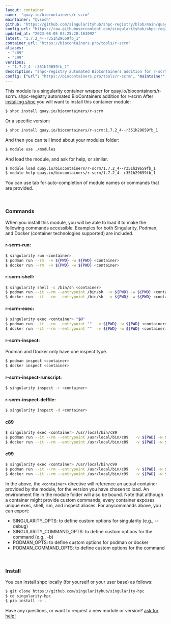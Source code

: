 ```yaml
---
layout: container
name:  "quay.io/biocontainers/r-scrm"
maintainer: "@vsoch"
github: "https://github.com/singularityhub/shpc-registry/blob/main/quay.io/biocontainers/r-scrm/container.yaml"
config_url: "https://raw.githubusercontent.com/singularityhub/shpc-registry/main/quay.io/biocontainers/r-scrm/container.yaml"
updated_at: "2023-08-05 03:25:20.163092"
latest: "1.7.2_4--r351h29659fb_1"
container_url: "https://biocontainers.pro/tools/r-scrm"
aliases:
 - "c89"
 - "c99"
versions:
 - "1.7.2_4--r351h29659fb_1"
description: "shpc-registry automated BioContainers addition for r-scrm"
config: {"url": "https://biocontainers.pro/tools/r-scrm", "maintainer": "@vsoch", "description": "shpc-registry automated BioContainers addition for r-scrm", "latest": {"1.7.2_4--r351h29659fb_1": "sha256:a848edc658d8c8b2d907b2b0ad9a77e29c53df6e2e6f9fb7f807336099a1aa93"}, "tags": {"1.7.2_4--r351h29659fb_1": "sha256:a848edc658d8c8b2d907b2b0ad9a77e29c53df6e2e6f9fb7f807336099a1aa93"}, "docker": "quay.io/biocontainers/r-scrm", "aliases": {"c89": "/usr/local/bin/c89", "c99": "/usr/local/bin/c99"}}
---
```


This module is a singularity container wrapper for quay.io/biocontainers/r-scrm.
shpc-registry automated BioContainers addition for r-scrm
After [installing shpc](#install) you will want to install this container module:


```bash
$ shpc install quay.io/biocontainers/r-scrm
```

Or a specific version:

```bash
$ shpc install quay.io/biocontainers/r-scrm:1.7.2_4--r351h29659fb_1
```

And then you can tell lmod about your modules folder:

```bash
$ module use ./modules
```

And load the module, and ask for help, or similar.

```bash
$ module load quay.io/biocontainers/r-scrm/1.7.2_4--r351h29659fb_1
$ module help quay.io/biocontainers/r-scrm/1.7.2_4--r351h29659fb_1
```

You can use tab for auto-completion of module names or commands that are provided.

<br>

### Commands

When you install this module, you will be able to load it to make the following commands accessible.
Examples for both Singularity, Podman, and Docker (container technologies supported) are included.

#### r-scrm-run:

```bash
$ singularity run <container>
$ podman run --rm  -v ${PWD} -w ${PWD} <container>
$ docker run --rm  -v ${PWD} -w ${PWD} <container>
```

#### r-scrm-shell:

```bash
$ singularity shell -s /bin/sh <container>
$ podman run --it --rm --entrypoint /bin/sh  -v ${PWD} -w ${PWD} <container>
$ docker run --it --rm --entrypoint /bin/sh  -v ${PWD} -w ${PWD} <container>
```

#### r-scrm-exec:

```bash
$ singularity exec <container> "$@"
$ podman run --it --rm --entrypoint ""  -v ${PWD} -w ${PWD} <container> "$@"
$ docker run --it --rm --entrypoint ""  -v ${PWD} -w ${PWD} <container> "$@"
```

#### r-scrm-inspect:

Podman and Docker only have one inspect type.

```bash
$ podman inspect <container>
$ docker inspect <container>
```

#### r-scrm-inspect-runscript:

```bash
$ singularity inspect -r <container>
```

#### r-scrm-inspect-deffile:

```bash
$ singularity inspect -d <container>
```


#### c89

```bash
$ singularity exec <container> /usr/local/bin/c89
$ podman run --it --rm --entrypoint /usr/local/bin/c89   -v ${PWD} -w ${PWD} <container> -c " $@"
$ docker run --it --rm --entrypoint /usr/local/bin/c89   -v ${PWD} -w ${PWD} <container> -c " $@"
```


#### c99

```bash
$ singularity exec <container> /usr/local/bin/c99
$ podman run --it --rm --entrypoint /usr/local/bin/c99   -v ${PWD} -w ${PWD} <container> -c " $@"
$ docker run --it --rm --entrypoint /usr/local/bin/c99   -v ${PWD} -w ${PWD} <container> -c " $@"
```



In the above, the `<container>` directive will reference an actual container provided
by the module, for the version you have chosen to load. An environment file in the
module folder will also be bound. Note that although a container
might provide custom commands, every container exposes unique exec, shell, run, and
inspect aliases. For anycommands above, you can export:

 - SINGULARITY_OPTS: to define custom options for singularity (e.g., --debug)
 - SINGULARITY_COMMAND_OPTS: to define custom options for the command (e.g., -b)
 - PODMAN_OPTS: to define custom options for podman or docker
 - PODMAN_COMMAND_OPTS: to define custom options for the command

<br>

### Install

You can install shpc locally (for yourself or your user base) as follows:

```bash
$ git clone https://github.com/singularityhub/singularity-hpc
$ cd singularity-hpc
$ pip install -e .
```

Have any questions, or want to request a new module or version? [ask for help!](https://github.com/singularityhub/singularity-hpc/issues)